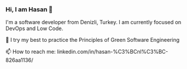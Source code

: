 ### Hi, I am Hasan 👋

I'm a software developer from Denizli, Turkey. I am currently focused on DevOps and Low Code. 

🌱 I try my best to practice the Principles of Green Software Engineering

📫 How to reach me: linkedin.com/in/hasan-%C3%BCnl%C3%BC-826aa1136/

<!--
**hasanunl/hasanunl** is a ✨ _special_ ✨ repository because its `README.md` (this file) appears on your GitHub profile.

Here are some ideas to get you started:

- 🔭 I’m currently working on ...
- 🌱 I’m currently learning ...
- 👯 I’m looking to collaborate on ...
- 🤔 I’m looking for help with ...
- 💬 Ask me about ...
- 📫 How to reach me: ...
- 😄 Pronouns: ...
- ⚡ Fun fact: ...
-->

